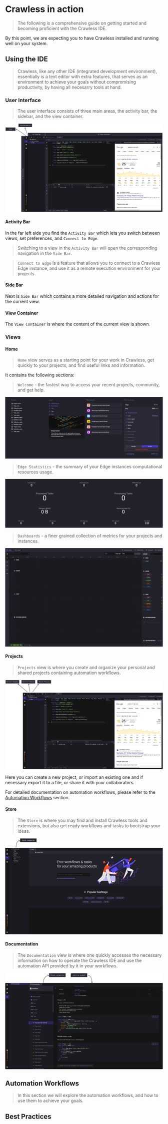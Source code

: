 # Crawless in action

> The following is a comprehensive guide on getting started and becoming proficient with the Crawless IDE.

By this point, we are expecting you to have Crawless installed and running well on your system.

## Using the IDE

> Crawless, like any other IDE (integrated development environment), essentially is a text editor with extra features, that serves as an environment to achieve your goals without compromising productivity, by having all necesarry tools at hand.

### User Interface

> The user interface consists of three main areas, the activity bar, the sidebar, and the view container.

![user-interface](assets/user-interface.jpg)

#### Activity Bar

In the far left side you find the `Activity Bar` which lets you switch between views, set preferences, and `Connect to Edge`.

> Switching to a view in the `Activity Bar` will open the corresponding navigation in the `Side Bar`.

> `Connect to Edge` is a feature that allows you to connect to a Crawless Edge instance, and use it as a remote execution environment for your projects.

#### Side Bar

Next is `Side Bar` which contains a more detailed navigation and actions for the current view.

#### View Container

The `View Container` is where the content of the current view is shown.

### Views

#### Home

> `Home` view serves as a starting point for your work in Crawless, get quickly to your projects, and find useful links and information.

It contains the following sections:

> `Welcome` - the fastest way to access your recent projects, community, and get help.

![welcome](assets/welcome.jpg)

> `Edge Statistics` - the summary of your Edge instances computational resources usage.

![edge-statistics](assets/edge-statistics.jpg)

> `Dashboards` - a finer grained collection of metrics for your projects and instances.

![dashboards](assets/dashboards.jpg)

#### Projects

> `Projects` view is where you create and organize your personal and shared projects containing automation workflows.

![projects](assets/projects.jpg)

Here you can create a new project, or import an existing one and if necessary export it to a file, or share it with your collaborators.

For detailed documentation on automation workflows, please refer to the [Automation Workflows](#automation-workflows) section.

#### Store

> The `Store` is where you may find and install Crawless tools and extensions, but also get ready workflows and tasks to bootstrap your ideas.

![store](assets/store.jpg)

#### Documentation

> The `Documentation` view is where one quickly accesses the necessary information on how to operate the Crawless IDE and use the automation API provided by it in your workflows.

![documentation](assets/documentation.jpg)

## Automation Workflows

> In this section we will explore the automation workflows, and how to use them to achieve your goals.



## Best Practices

